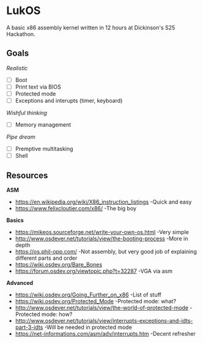 # LukOS
A basic x86 assembly kernel written in 12 hours at Dickinson's S25 Hackathon.

## Goals

*Realistic*
- [ ] Boot
- [ ] Print text via BIOS
- [ ] Protected mode 
- [ ] Exceptions and interupts (timer, keyboard)

*Wishful thinking*
- [ ] Memory management

*Pipe dream*
- [ ] Premptive multitasking
- [ ] Shell

## Resources

**ASM**
- https://en.wikipedia.org/wiki/X86_instruction_listings -Quick and easy
- https://www.felixcloutier.com/x86/ -The big boy

**Basics**
- https://mikeos.sourceforge.net/write-your-own-os.html -Very simple
- http://www.osdever.net/tutorials/view/the-booting-process -More in depth
- https://os.phil-opp.com/ -Not assembly, but very good job of explaining different parts and order
- https://wiki.osdev.org/Bare_Bones
- https://forum.osdev.org/viewtopic.php?t=32287 -VGA via asm

**Advanced**
- https://wiki.osdev.org/Going_Further_on_x86 -List of stuff
- https://wiki.osdev.org/Protected_Mode -Protected mode: what?
- http://www.osdever.net/tutorials/view/the-world-of-protected-mode -Protected mode: how?
- http://www.osdever.net/tutorials/view/interrupts-exceptions-and-idts-part-3-idts -Will be needed in protected mode
- https://net-informations.com/asm/adv/interrupts.htm -Decent refresher
